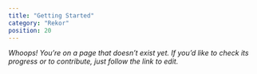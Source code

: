 ```yaml
---
title: "Getting Started"
category: "Rekor"
position: 20
---
```


_Whoops! You’re on a page that doesn’t exist yet.
If you’d like to check its progress or to contribute, just follow the link to edit._
